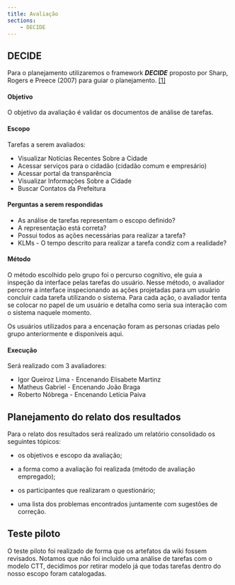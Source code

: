 ```yaml
---
title: Avaliação
sections:
    - DECIDE
---
```


## DECIDE

Para o planejamento utilizaremos o framework ***DECIDE*** proposto por Sharp, Rogers e Preece (2007) para guiar o planejamento. [[1]](#label1)

#### Objetivo

O objetivo da avaliação é validar os documentos de análise de tarefas.

#### Escopo

Tarefas a serem avaliados:

* Visualizar Notícias Recentes Sobre a Cidade
* Acessar serviços para o cidadão (cidadão comum e empresário)
* Acessar portal da transparência
* Visualizar Informações Sobre a Cidade
* Buscar Contatos da Prefeitura

#### Perguntas a serem respondidas

* As análise de tarefas representam o escopo definido?
* A representação está correta?
* Possui todos as ações necessárias para realizar a tarefa?
* KLMs - O tempo descrito para realizar a tarefa condiz com a realidade?

#### Método

O método escolhido pelo grupo foi o percurso cognitivo, ele guia a inspeção da interface pelas tarefas do usuário. Nesse método, o avaliador percorre a interface inspecionando as ações projetadas para um usuário concluir cada tarefa utilizando o sistema. Para cada ação, o avaliador tenta se colocar no papel de um usuário e detalha como seria sua interação com o sistema naquele momento.

Os usuários utilizados para a encenação foram as personas criadas pelo grupo anteriormente e disponíveis aqui.

#### Execução

Será realizado com 3 avaliadores:

* Igor Queiroz Lima - Encenando Elisabete Martinz
* Matheus Gabriel - Encenando João Braga
* Roberto Nóbrega - Encenando Letícia Paiva

## Planejamento do relato dos resultados

Para o relato dos resultados será realizado um relatório consolidado os seguintes tópicos:

* os objetivos e escopo da avaliação;

* a forma como a avaliação foi realizada (método de avaliação empregado);

* os participantes que realizaram o questionário;

* uma lista dos problemas encontrados juntamente com sugestões de correção.

## Teste piloto

O teste piloto foi realizado de forma que os artefatos da wiki fossem revisados. Notamos que não foi incluído uma análise de tarefas com o modelo CTT, decidimos por retirar modelo já que todas tarefas dentro do nosso escopo foram catalogadas.